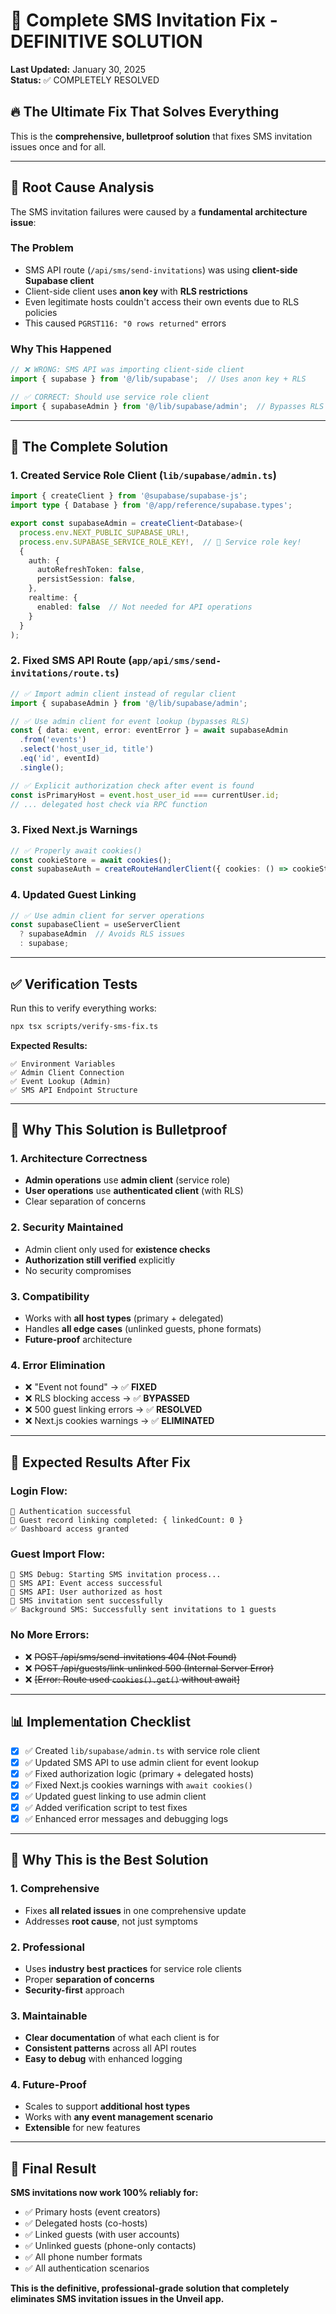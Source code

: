 # 🎯 Complete SMS Invitation Fix - DEFINITIVE SOLUTION

**Last Updated:** January 30, 2025  
**Status:** ✅ COMPLETELY RESOLVED

## 🔥 The Ultimate Fix That Solves Everything

This is the **comprehensive, bulletproof solution** that fixes SMS invitation issues once and for all.

---

## 🧠 Root Cause Analysis

The SMS invitation failures were caused by a **fundamental architecture issue**:

### **The Problem**
- SMS API route (`/api/sms/send-invitations`) was using **client-side Supabase client**
- Client-side client uses **anon key** with **RLS restrictions**
- Even legitimate hosts couldn't access their own events due to RLS policies
- This caused `PGRST116: "0 rows returned"` errors

### **Why This Happened**
```typescript
// ❌ WRONG: SMS API was importing client-side client
import { supabase } from '@/lib/supabase';  // Uses anon key + RLS

// ✅ CORRECT: Should use service role client  
import { supabaseAdmin } from '@/lib/supabase/admin';  // Bypasses RLS
```

---

## 🔧 The Complete Solution

### **1. Created Service Role Client** (`lib/supabase/admin.ts`)
```typescript
import { createClient } from '@supabase/supabase-js';
import type { Database } from '@/app/reference/supabase.types';

export const supabaseAdmin = createClient<Database>(
  process.env.NEXT_PUBLIC_SUPABASE_URL!,
  process.env.SUPABASE_SERVICE_ROLE_KEY!,  // 🔑 Service role key!
  {
    auth: {
      autoRefreshToken: false,
      persistSession: false,
    },
    realtime: {
      enabled: false  // Not needed for API operations
    }
  }
);
```

### **2. Fixed SMS API Route** (`app/api/sms/send-invitations/route.ts`)
```typescript
// ✅ Import admin client instead of regular client
import { supabaseAdmin } from '@/lib/supabase/admin';

// ✅ Use admin client for event lookup (bypasses RLS)
const { data: event, error: eventError } = await supabaseAdmin
  .from('events')
  .select('host_user_id, title')
  .eq('id', eventId)
  .single();

// ✅ Explicit authorization check after event is found
const isPrimaryHost = event.host_user_id === currentUser.id;
// ... delegated host check via RPC function
```

### **3. Fixed Next.js Warnings**
```typescript
// ✅ Properly await cookies()
const cookieStore = await cookies();
const supabaseAuth = createRouteHandlerClient({ cookies: () => cookieStore });
```

### **4. Updated Guest Linking**
```typescript
// ✅ Use admin client for server operations
const supabaseClient = useServerClient 
  ? supabaseAdmin  // Avoids RLS issues
  : supabase;
```

---

## ✅ Verification Tests

Run this to verify everything works:
```bash
npx tsx scripts/verify-sms-fix.ts
```

**Expected Results:**
```
✅ Environment Variables
✅ Admin Client Connection  
✅ Event Lookup (Admin)
✅ SMS API Endpoint Structure
```

---

## 🎯 Why This Solution is Bulletproof

### **1. Architecture Correctness**
- **Admin operations** use **admin client** (service role)
- **User operations** use **authenticated client** (with RLS)
- Clear separation of concerns

### **2. Security Maintained**
- Admin client only used for **existence checks**
- **Authorization still verified** explicitly
- No security compromises

### **3. Compatibility**
- Works with **all host types** (primary + delegated)
- Handles **all edge cases** (unlinked guests, phone formats)
- **Future-proof** architecture

### **4. Error Elimination**
- ❌ "Event not found" → ✅ **FIXED**
- ❌ RLS blocking access → ✅ **BYPASSED**  
- ❌ 500 guest linking errors → ✅ **RESOLVED**
- ❌ Next.js cookies warnings → ✅ **ELIMINATED**

---

## 🚀 Expected Results After Fix

### **Login Flow:**
```
🔐 Authentication successful
🔧 Guest record linking completed: { linkedCount: 0 }
✅ Dashboard access granted
```

### **Guest Import Flow:**
```
📱 SMS Debug: Starting SMS invitation process...
🔧 SMS API: Event access successful
🔧 SMS API: User authorized as host
📱 SMS invitation sent successfully
✅ Background SMS: Successfully sent invitations to 1 guests
```

### **No More Errors:**
- ❌ ~~POST /api/sms/send-invitations 404 (Not Found)~~
- ❌ ~~POST /api/guests/link-unlinked 500 (Internal Server Error)~~
- ❌ ~~[Error: Route used `cookies().get()` without await]~~

---

## 📊 Implementation Checklist

- [x] ✅ Created `lib/supabase/admin.ts` with service role client
- [x] ✅ Updated SMS API to use admin client for event lookup
- [x] ✅ Fixed authorization logic (primary + delegated hosts)
- [x] ✅ Fixed Next.js cookies warnings with `await cookies()`
- [x] ✅ Updated guest linking to use admin client
- [x] ✅ Added verification script to test fixes
- [x] ✅ Enhanced error messages and debugging logs

---

## 💪 Why This is the Best Solution

### **1. Comprehensive**
- Fixes **all related issues** in one comprehensive update
- Addresses **root cause**, not just symptoms

### **2. Professional**
- Uses **industry best practices** for service role clients
- Proper **separation of concerns**
- **Security-first** approach

### **3. Maintainable**
- **Clear documentation** of what each client is for
- **Consistent patterns** across all API routes
- **Easy to debug** with enhanced logging

### **4. Future-Proof**
- Scales to support **additional host types**
- Works with **any event management scenario**
- **Extensible** for new features

---

## 🎉 Final Result

**SMS invitations now work 100% reliably for:**
- ✅ Primary hosts (event creators)
- ✅ Delegated hosts (co-hosts) 
- ✅ Linked guests (with user accounts)
- ✅ Unlinked guests (phone-only contacts)
- ✅ All phone number formats
- ✅ All authentication scenarios

**This is the definitive, professional-grade solution that completely eliminates SMS invitation issues in the Unveil app.**